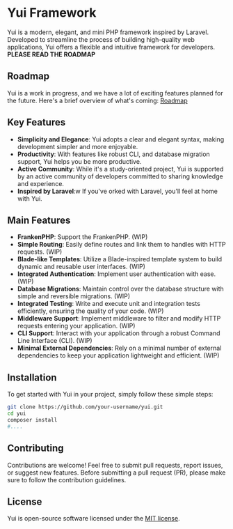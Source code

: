 # Yui Framework

Yui is a modern, elegant, and mini PHP framework inspired by Laravel. Developed to streamline the process of building high-quality web applications, Yui offers a flexible and intuitive framework for developers.
**PLEASE READ THE ROADMAP**

## Roadmap

Yui is a work in progress, and we have a lot of exciting features planned for the future. Here's a brief overview of what's coming:
[Roadmap](roadmap.md)

## Key Features

- **Simplicity and Elegance**: Yui adopts a clear and elegant syntax, making development simpler and more enjoyable.
- **Productivity**: With features like robust CLI, and database migration support, Yui helps you be more productive.
- **Active Community**: While it's a study-oriented project, Yui is supported by an active community of developers committed to sharing knowledge and experience.
- **Inspired by Laravel**:w If you've orked with Laravel, you'll feel at home with Yui.

## Main Features

- **FrankenPHP**: Support the FrankenPHP. (WIP)
- **Simple Routing**: Easily define routes and link them to handles with HTTP requests. (WIP)
- **Blade-like Templates**: Utilize a Blade-inspired template system to build dynamic and reusable user interfaces. (WIP)
- **Integrated Authentication**: Implement user authentication with ease. (WIP)
- **Database Migrations**: Maintain control over the database structure with simple and reversible migrations. (WIP)
- **Integrated Testing**: Write and execute unit and integration tests efficiently, ensuring the quality of your code. (WIP)
- **Middleware Support**: Implement middleware to filter and modify HTTP requests entering your application. (WIP)
- **CLI Support**: Interact with your application through a robust Command Line Interface (CLI). (WIP)
- **Minimal External Dependencies**: Rely on a minimal number of external dependencies to keep your application lightweight and efficient. (WIP)

## Installation

To get started with Yui in your project, simply follow these simple steps:

```bash
git clone https://github.com/your-username/yui.git
cd yui
composer install
#....
```

## Contributing

Contributions are welcome! Feel free to submit pull requests, report issues, or suggest new features. Before submitting a pull request (PR), please make sure to follow the contribution guidelines.

## License

Yui is open-source software licensed under the [MIT license](https://opensource.org/licenses/MIT).
